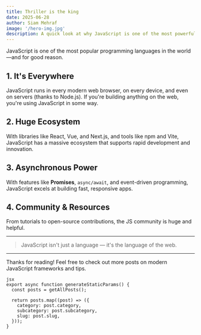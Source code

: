 ```yaml
---
title: Thriller is the king
date: 2025-06-28
author: Siam Mehraf
image: '/hero-img.jpg'
description: A quick look at why JavaScript is one of the most powerful and flexible programming languages today.
---
```


JavaScript is one of the most popular programming languages in the world—and for good reason.

## 1. It's Everywhere

JavaScript runs in every modern web browser, on every device, and even on servers (thanks to Node.js). If you're building anything on the web, you're using JavaScript in some way.

## 2. Huge Ecosystem

With libraries like React, Vue, and Next.js, and tools like npm and Vite, JavaScript has a massive ecosystem that supports rapid development and innovation.

## 3. Asynchronous Power

With features like **Promises**, `async/await`, and event-driven programming, JavaScript excels at building fast, responsive apps.

## 4. Community & Resources

From tutorials to open-source contributions, the JS community is huge and helpful.

---

> JavaScript isn't just a language — it's the language of the web.

---

Thanks for reading! Feel free to check out more posts on modern JavaScript frameworks and tips.

```
jsx
export async function generateStaticParams() {
  const posts = getAllPosts();

  return posts.map((post) => ({
    category: post.category,
    subcategory: post.subcategory,
    slug: post.slug,
  }));
}
```
